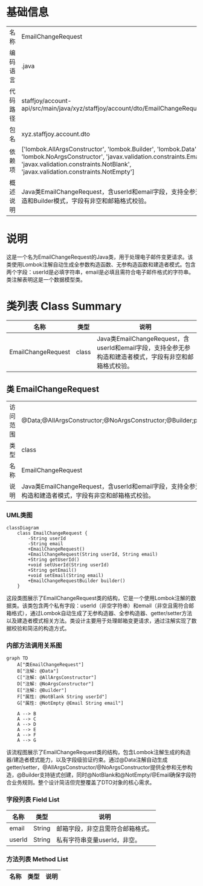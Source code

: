 # 基础信息

|      |      |
|------|------|
| 名称 | EmailChangeRequest |
| 编码语言 | .java |
| 代码路径 | staffjoy/account-api/src/main/java/xyz/staffjoy/account/dto/EmailChangeRequest.java |
| 包名 | xyz.staffjoy.account.dto |
| 依赖项 | ['lombok.AllArgsConstructor', 'lombok.Builder', 'lombok.Data', 'lombok.NoArgsConstructor', 'javax.validation.constraints.Email', 'javax.validation.constraints.NotBlank', 'javax.validation.constraints.NotEmpty'] |
| 概述说明 | Java类EmailChangeRequest，含userId和email字段，支持全参无参构造和Builder模式，字段有非空和邮箱格式校验。 |

# 说明

这是一个名为EmailChangeRequest的Java类，用于处理电子邮件变更请求。该类使用Lombok注解自动生成全参数构造函数、无参构造函数和建造者模式。包含两个字段：userId是必填字符串，email是必填且需符合电子邮件格式的字符串。类注解表明这是一个数据模型类。

# 类列表 Class Summary

| 名称   | 类型  | 说明 |
|-------|------|-------------|
| EmailChangeRequest | class | Java类EmailChangeRequest，含userId和email字段，支持全参无参构造和建造者模式，字段有非空和邮箱格式校验。 |



## 类 EmailChangeRequest

|      |      |
|------|------|
| 访问范围 | @Data;@AllArgsConstructor;@NoArgsConstructor;@Builder;public |
| 类型 | class |
| 名称 | EmailChangeRequest |
| 说明 | Java类EmailChangeRequest，含userId和email字段，支持全参无参构造和建造者模式，字段有非空和邮箱格式校验。 |


### UML类图

```mermaid
classDiagram
    class EmailChangeRequest {
        -String userId
        -String email
        +EmailChangeRequest()
        +EmailChangeRequest(String userId, String email)
        +String getUserId()
        +void setUserId(String userId)
        +String getEmail()
        +void setEmail(String email)
        +EmailChangeRequestBuilder builder()
    }
```

这段类图展示了EmailChangeRequest类的结构，它是一个使用Lombok注解的数据类。该类包含两个私有字段：userId（非空字符串）和email（非空且需符合邮箱格式），通过Lombok自动生成了无参构造器、全参构造器、getter/setter方法以及建造者模式相关方法。类设计主要用于处理邮箱变更请求，通过注解实现了数据校验和简洁的构造方式。


### 内部方法调用关系图

```mermaid
graph TD
    A["类EmailChangeRequest"]
    B["注解: @Data"]
    C["注解: @AllArgsConstructor"]
    D["注解: @NoArgsConstructor"]
    E["注解: @Builder"]
    F["属性: @NotBlank String userId"]
    G["属性: @NotEmpty @Email String email"]

    A --> B
    A --> C
    A --> D
    A --> E
    A --> F
    A --> G
```

该流程图展示了EmailChangeRequest类的结构，包含Lombok注解生成的构造器/建造者模式能力，以及字段级验证约束。通过@Data注解自动生成getter/setter，@AllArgsConstructor/@NoArgsConstructor提供全参和无参构造，@Builder支持链式创建，同时@NotBlank和@NotEmpty/@Email确保字段符合业务规则。整个设计简洁但完整覆盖了DTO对象的核心需求。

### 字段列表 Field List

| 名称  | 类型  | 说明 |
|-------|-------|------|
| email | String | 邮箱字段，非空且需符合邮箱格式。 |
| userId | String | 私有字符串变量userId，非空。 |

### 方法列表 Method List

| 名称  | 类型  | 说明 |
|-------|-------|------|




